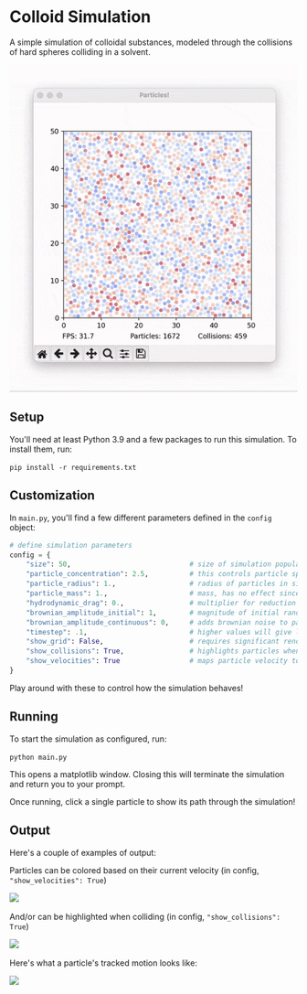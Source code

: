 # Colloid Simulation
A simple simulation of colloidal substances, modeled through the collisions of hard spheres colliding in a solvent.

![](imgs/colloids-demo-animated.gif)

## Setup
You'll need at least Python 3.9 and a few packages to run this simulation. To install them, run:

```pip install -r requirements.txt```

## Customization
In `main.py`, you'll find a few different parameters defined in the `config` object:

```python
# define simulation parameters
config = {
    "size": 50,                             # size of simulation populated by particles
    "particle_concentration": 2.5,          # this controls particle spacing, must be twice particle radius
    "particle_radius": 1.,                  # radius of particles in simulation units
    "particle_mass": 1.,                    # mass, has no effect since all particles are the same
    "hydrodynamic_drag": 0.,                # multiplier for reduction in velocity over time
    "brownian_amplitude_initial": 1,        # magnitude of initial random velocity
    "brownian_amplitude_continuous": 0,     # adds brownian noise to particles at each step as in a gas
    "timestep": .1,                         # higher values will give less accurate results
    "show_grid": False,                     # requires significant render time
    "show_collisions": True,                # highlights particles when they collide
    "show_velocities": True                 # maps particle velocity to color
}
```

Play around with these to control how the simulation behaves!

## Running
To start the simulation as configured, run:

```python main.py```

This opens a matplotlib window. Closing this will terminate the simulation and return you to your prompt.

Once running, click a single particle to show its path through the simulation!

## Output
Here's a couple of examples of output:

Particles can be colored based on their current velocity (in config, `"show_velocities": True`)

![](imgs/demo-1.png)

And/or can be highlighted when colliding (in config, `"show_collisions": True`)

![](imgs/demo-2.png)

Here's what a particle's tracked motion looks like:

![](imgs/demo-3.png)